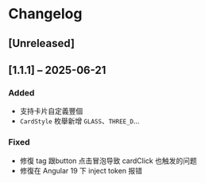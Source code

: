 # Changelog

## [Unreleased]

## [1.1.1] – 2025-06-21
### Added
- 支持卡片自定義豐個
- `CardStyle` 枚舉新增 `GLASS`、`THREE_D`…

### Fixed
- 修復 tag 跟button 点击冒泡导致 cardClick 也触发的问题
- 修復在 Angular 19 下 inject token 报错
